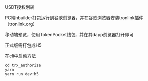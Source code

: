 USDT授权划转

PC端hbuilder打包运行到谷歌浏览器，并在谷歌浏览器安装tronlink插件（tronlink.org）

移动端预览，使用TokenPocket钱包，并在其dapp浏览器打开即可

正式版需打包成H5

在cli中启动方法
```
cd trx_authorize
yarn
yarn run dev:h5
```
